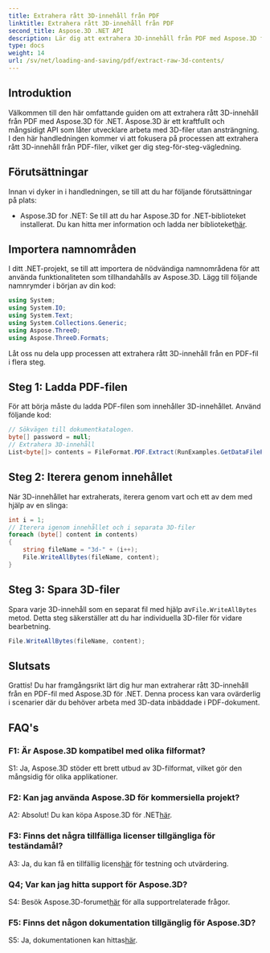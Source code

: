 ```yaml
---
title: Extrahera rått 3D-innehåll från PDF
linktitle: Extrahera rått 3D-innehåll från PDF
second_title: Aspose.3D .NET API
description: Lär dig att extrahera 3D-innehåll från PDF med Aspose.3D för .NET. Steg-för-steg guide med kodexempel.
type: docs
weight: 14
url: /sv/net/loading-and-saving/pdf/extract-raw-3d-contents/
---
```

## Introduktion

Välkommen till den här omfattande guiden om att extrahera rått 3D-innehåll från PDF med Aspose.3D för .NET. Aspose.3D är ett kraftfullt och mångsidigt API som låter utvecklare arbeta med 3D-filer utan ansträngning. I den här handledningen kommer vi att fokusera på processen att extrahera rått 3D-innehåll från PDF-filer, vilket ger dig steg-för-steg-vägledning.

## Förutsättningar

Innan vi dyker in i handledningen, se till att du har följande förutsättningar på plats:

-  Aspose.3D for .NET: Se till att du har Aspose.3D for .NET-biblioteket installerat. Du kan hitta mer information och ladda ner biblioteket[här](https://releases.aspose.com/3d/net/).

## Importera namnområden

I ditt .NET-projekt, se till att importera de nödvändiga namnområdena för att använda funktionaliteten som tillhandahålls av Aspose.3D. Lägg till följande namnrymder i början av din kod:

```csharp
using System;
using System.IO;
using System.Text;
using System.Collections.Generic;
using Aspose.ThreeD;
using Aspose.ThreeD.Formats;
```

Låt oss nu dela upp processen att extrahera rått 3D-innehåll från en PDF-fil i flera steg.

## Steg 1: Ladda PDF-filen

För att börja måste du ladda PDF-filen som innehåller 3D-innehållet. Använd följande kod:

```csharp
// Sökvägen till dokumentkatalogen.
byte[] password = null;
// Extrahera 3D-innehåll
List<byte[]> contents = FileFormat.PDF.Extract(RunExamples.GetDataFilePath("House_Design.pdf"), password);
```

## Steg 2: Iterera genom innehållet

När 3D-innehållet har extraherats, iterera genom vart och ett av dem med hjälp av en slinga:

```csharp
int i = 1;
// Iterera igenom innehållet och i separata 3D-filer
foreach (byte[] content in contents)
{
    string fileName = "3d-" + (i++);
    File.WriteAllBytes(fileName, content);
}
```

## Steg 3: Spara 3D-filer

 Spara varje 3D-innehåll som en separat fil med hjälp av`File.WriteAllBytes` metod. Detta steg säkerställer att du har individuella 3D-filer för vidare bearbetning.

```csharp
File.WriteAllBytes(fileName, content);
```

## Slutsats

Grattis! Du har framgångsrikt lärt dig hur man extraherar rått 3D-innehåll från en PDF-fil med Aspose.3D för .NET. Denna process kan vara ovärderlig i scenarier där du behöver arbeta med 3D-data inbäddade i PDF-dokument.

## FAQ's

### F1: Är Aspose.3D kompatibel med olika filformat?

S1: Ja, Aspose.3D stöder ett brett utbud av 3D-filformat, vilket gör den mångsidig för olika applikationer.

### F2: Kan jag använda Aspose.3D för kommersiella projekt?

 A2: Absolut! Du kan köpa Aspose.3D för .NET[här](https://purchase.aspose.com/buy).

### F3: Finns det några tillfälliga licenser tillgängliga för teständamål?

 A3: Ja, du kan få en tillfällig licens[här](https://purchase.aspose.com/temporary-license/) för testning och utvärdering.

### Q4; Var kan jag hitta support för Aspose.3D?

 S4: Besök Aspose.3D-forumet[här](https://forum.aspose.com/c/3d/18) för alla supportrelaterade frågor.

### F5: Finns det någon dokumentation tillgänglig för Aspose.3D?

 S5: Ja, dokumentationen kan hittas[här](https://reference.aspose.com/3d/net/).